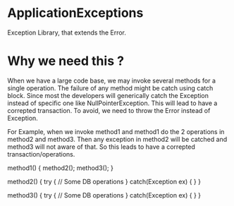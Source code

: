 # ApplicationExceptions

Exception Library, that extends the Error.

# Why we need this ?

When we have a large code base, we may invoke several methods for a single operation. The failure of any method might be catch using catch block. Since most the developers will generically catch the Exception instead of specific one like NullPointerException. This will lead to have a correpted transaction. To avoid, we need to throw the Error instead of Exception.

For Example, when we invoke method1 and method1 do the 2 operations in method2 and method3. Then any exception in method2 will be catched and method3 will not aware of that. So this leads to have a correpted transaction/operations.

method1()
{
   method2();
   method3();
}

method2()
{
   try
   {
      // Some DB operations
   }
   catch(Exception ex)
   {
   }
}

method3()
{
   try
   {
      // Some DB operations
   }
   catch(Exception ex)
   {
   }
}

